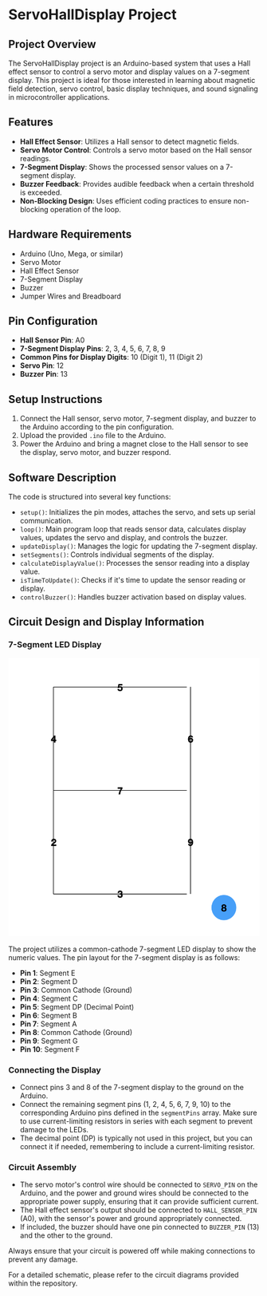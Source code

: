 # ServoHallDisplay Project

## Project Overview
The ServoHallDisplay project is an Arduino-based system that uses a Hall effect sensor to control a servo motor and display values on a 7-segment display. This project is ideal for those interested in learning about magnetic field detection, servo control, basic display techniques, and sound signaling in microcontroller applications.

## Features
- **Hall Effect Sensor**: Utilizes a Hall sensor to detect magnetic fields.
- **Servo Motor Control**: Controls a servo motor based on the Hall sensor readings.
- **7-Segment Display**: Shows the processed sensor values on a 7-segment display.
- **Buzzer Feedback**: Provides audible feedback when a certain threshold is exceeded.
- **Non-Blocking Design**: Uses efficient coding practices to ensure non-blocking operation of the loop.

## Hardware Requirements
- Arduino (Uno, Mega, or similar)
- Servo Motor
- Hall Effect Sensor
- 7-Segment Display
- Buzzer
- Jumper Wires and Breadboard

## Pin Configuration
- **Hall Sensor Pin**: A0
- **7-Segment Display Pins**: 2, 3, 4, 5, 6, 7, 8, 9
- **Common Pins for Display Digits**: 10 (Digit 1), 11 (Digit 2)
- **Servo Pin**: 12
- **Buzzer Pin**: 13


## Setup Instructions
1. Connect the Hall sensor, servo motor, 7-segment display, and buzzer to the Arduino according to the pin configuration.
2. Upload the provided `.ino` file to the Arduino.
3. Power the Arduino and bring a magnet close to the Hall sensor to see the display, servo motor, and buzzer respond.

## Software Description
The code is structured into several key functions:
- `setup()`: Initializes the pin modes, attaches the servo, and sets up serial communication.
- `loop()`: Main program loop that reads sensor data, calculates display values, updates the servo and display, and controls the buzzer.
- `updateDisplay()`: Manages the logic for updating the 7-segment display.
- `setSegments()`: Controls individual segments of the display.
- `calculateDisplayValue()`: Processes the sensor reading into a display value.
- `isTimeToUpdate()`: Checks if it's time to update the sensor reading or display.
- `controlBuzzer()`: Handles buzzer activation based on display values.

## Circuit Design and Display Information

### 7-Segment LED Display
![7-Segment LED Pin Layout](7segments_led.png)

The project utilizes a common-cathode 7-segment LED display to show the numeric values. The pin layout for the 7-segment display is as follows:

- **Pin 1**: Segment E
- **Pin 2**: Segment D
- **Pin 3**: Common Cathode (Ground)
- **Pin 4**: Segment C
- **Pin 5**: Segment DP (Decimal Point)
- **Pin 6**: Segment B
- **Pin 7**: Segment A
- **Pin 8**: Common Cathode (Ground)
- **Pin 9**: Segment G
- **Pin 10**: Segment F

### Connecting the Display
- Connect pins 3 and 8 of the 7-segment display to the ground on the Arduino.
- Connect the remaining segment pins (1, 2, 4, 5, 6, 7, 9, 10) to the corresponding Arduino pins defined in the `segmentPins` array. Make sure to use current-limiting resistors in series with each segment to prevent damage to the LEDs.
- The decimal point (DP) is typically not used in this project, but you can connect it if needed, remembering to include a current-limiting resistor.

### Circuit Assembly
- The servo motor's control wire should be connected to `SERVO_PIN` on the Arduino, and the power and ground wires should be connected to the appropriate power supply, ensuring that it can provide sufficient current.
- The Hall effect sensor's output should be connected to `HALL_SENSOR_PIN` (A0), with the sensor's power and ground appropriately connected.
- If included, the buzzer should have one pin connected to `BUZZER_PIN` (13) and the other to the ground.

Always ensure that your circuit is powered off while making connections to prevent any damage.

For a detailed schematic, please refer to the circuit diagrams provided within the repository.
